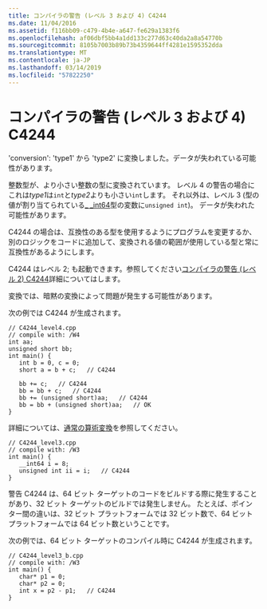 ```yaml
---
title: コンパイラの警告 (レベル 3 および 4) C4244
ms.date: 11/04/2016
ms.assetid: f116bb09-c479-4b4e-a647-fe629a1383f6
ms.openlocfilehash: af06dbf5bb4a1dd133c277d63c40da2a8a54770b
ms.sourcegitcommit: 8105b7003b89b73b4359644ff4281e1595352dda
ms.translationtype: MT
ms.contentlocale: ja-JP
ms.lasthandoff: 03/14/2019
ms.locfileid: "57822250"
---
```

# <a name="compiler-warning-levels-3-and-4-c4244"></a>コンパイラの警告 (レベル 3 および 4) C4244

'conversion': 'type1' から 'type2' に変換しました。データが失われている可能性があります。

整数型が、より小さい整数の型に変換されています。 レベル 4 の警告の場合にこれは*type1*は`int`と*type2*よりも小さい`int`します。 それ以外は、レベル 3 (型の値が割り当てられている[_ _int64](../../cpp/int8-int16-int32-int64.md)型の変数に`unsigned int`)。 データが失われた可能性があります。

C4244 の場合は、互換性のある型を使用するようにプログラムを変更するか、別のロジックをコードに追加して、変換される値の範囲が使用している型と常に互換性があるようにします。

C4244 はレベル 2; も起動できます。参照してください[コンパイラの警告 (レベル 2) C4244](../../error-messages/compiler-warnings/compiler-warning-level-2-c4244.md)詳細についてはします。

変換では、暗黙の変換によって問題が発生する可能性があります。

次の例では C4244 が生成されます。

```
// C4244_level4.cpp
// compile with: /W4
int aa;
unsigned short bb;
int main() {
   int b = 0, c = 0;
   short a = b + c;   // C4244

   bb += c;   // C4244
   bb = bb + c;   // C4244
   bb += (unsigned short)aa;   // C4244
   bb = bb + (unsigned short)aa;   // OK
}
```

詳細については、[通常の算術変換](../../c-language/usual-arithmetic-conversions.md)を参照してください。

```
// C4244_level3.cpp
// compile with: /W3
int main() {
   __int64 i = 8;
   unsigned int ii = i;   // C4244
}
```

警告 C4244 は、64 ビット ターゲットのコードをビルドする際に発生することがあり、32 ビット ターゲットのビルドでは発生しません。 たとえば、ポインター間の違いは、32 ビット プラットフォームでは 32 ビット数で、64 ビット プラットフォームでは 64 ビット数ということです。

次の例では、64 ビット ターゲットのコンパイル時に C4244 が生成されます。

```
// C4244_level3_b.cpp
// compile with: /W3
int main() {
   char* p1 = 0;
   char* p2 = 0;
   int x = p2 - p1;   // C4244
}
```